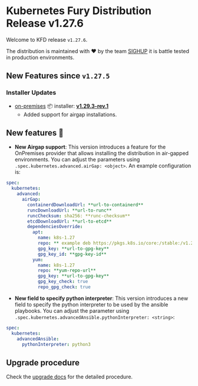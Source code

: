 # Kubernetes Fury Distribution Release v1.27.6

Welcome to KFD release `v1.27.6`.

The distribution is maintained with ❤️ by the team [SIGHUP](https://sighup.io/) it is battle tested in production environments.

## New Features since `v1.27.5`

### Installer Updates

- [on-premises](https://github.com/sighupio/fury-kubernetes-on-premises) 📦 installer: [**v1.29.3-rev.1**](https://github.com/sighupio/fury-kubernetes-on-premises/releases/tag/v1.29.3-rev.1)
  - Added support for airgap installations.

## New features 🌟

- **New Airgap support**: This version introduces a feature for the OnPremises provider that allows installing the distribution in air-gapped environments.
    You can adjust the parameters using `.spec.kubernetes.advanced.airGap: <object>`. An example configuration is:

```yaml
spec:
  kubernetes:
    advanced:
      airGap:
        containerdDownloadUrl: **url-to-containerd**
        runcDownloadUrl: **url-to-runc**
        runcChecksum: sha256: **runc-checksum**
        etcdDownloadUrl: **url-to-etcd**
        dependenciesOverride:
          apt:
            name: k8s-1.27
            repo: ** example deb https://pkgs.k8s.io/core:/stable:/v1.27/deb/ /**
            gpg_key: **url-to-gpg-key**
            gpg_key_id: **gpg-key-id**
          yum:
            name: k8s-1.27
            repo: **yum-repo-url**
            gpg_key: **url-to-gpg-key**
            gpg_key_check: true
            repo_gpg_check: true
```

- **New field to specify python interpreter**: This version introduces a new field to specify the python interpreter to be used by the ansible playbooks. You can adjust the parameter using `.spec.kubernetes.advancedAnsible.pythonInterpreter: <string>`:

```yaml
spec:
  kubernetes:
    advancedAnsible:
      pythonInterpreter: python3
```

## Upgrade procedure

Check the [upgrade docs](https://github.com/sighupio/furyctl/tree/main/docs/upgrades/kfd) for the detailed procedure.
